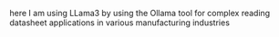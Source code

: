 here I am using LLama3 by using the Ollama tool for complex reading datasheet applications in various  manufacturing industries
